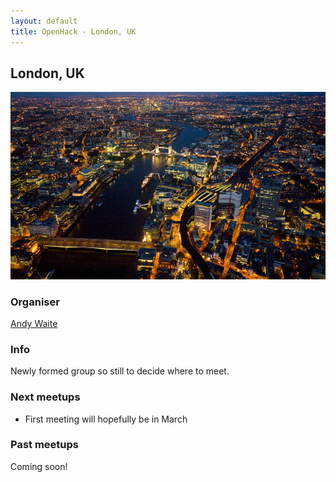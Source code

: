 ```yaml
---
layout: default
title: OpenHack - London, UK
---
```


## London, UK

![London](/london/london.jpg)

### Organiser

[Andy Waite](http://twitter.com/andyw8)

### Info

Newly formed group so still to decide where to meet.

### Next meetups

* First meeting will hopefully be in March

### Past meetups

Coming soon!
